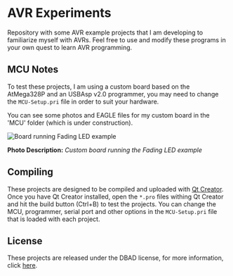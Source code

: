 # AVR Experiments

Repository with some AVR example projects that I am developing to familiarize myself with AVRs.
Feel free to use and modify these programs in your own quest to learn AVR programming.

## MCU Notes

To test these projects, I am using a custom board based on the AtMega328P and an USBAsp v2.0 programmer, you may need to change the `MCU-Setup.pri` file in order to suit your hardware.

You can see some photos and EAGLE files for my custom board in the 'MCU' folder (which is under construction).

![Board running Fading LED example](https://raw.githubusercontent.com/alex-spataru/AVR-Experiments/master/MCU/MCU_Small.jpg)

**Photo Description:** *Custom board running the Fading LED example*

## Compiling

These projects are designed to be compiled and uploaded with [Qt Creator](http://doc.qt.io/qtcreator/). Once you have Qt Creator installed, open the `*.pro` files withing Qt Creator and hit the build button (Ctrl+B) to test the projects. You can change the MCU, programmer, serial port and other options in the `MCU-Setup.pri` file that is loaded with each project.

## License

These projects are released under the DBAD license, for more information, click [here](LICENSE.md).
